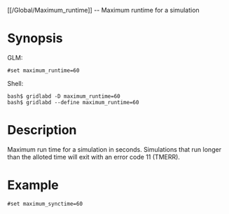 [[/Global/Maximum_runtime]] -- Maximum runtime for a simulation

# Synopsis

GLM:

~~~
#set maximum_runtime=60
~~~

Shell:

~~~
bash$ gridlabd -D maximum_runtime=60
bash$ gridlabd --define maximum_runtime=60
~~~

# Description

Maximum run time for a simulation in seconds.  Simulations that run longer than the alloted time will exit with an error code 11 (TMERR).

# Example

~~~
#set maximum_synctime=60
~~~
